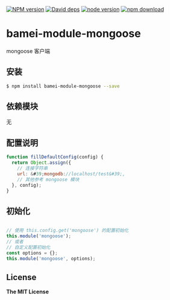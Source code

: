 [![NPM version][npm-image]][npm-url]
[![David deps][david-image]][david-url]
[![node version][node-image]][node-url]
[![npm download][download-image]][download-url]

[npm-image]: https://img.shields.io/npm/v/bamei-module-mongoose.svg?style=flat-square
[npm-url]: https://npmjs.org/package/bamei-module-mongoose
[david-image]: https://img.shields.io/david/leizongmin/bamei.svg?style=flat-square
[david-url]: https://david-dm.org/leizongmin/bamei
[node-image]: https://img.shields.io/badge/node.js-%3E=_4.0-green.svg?style=flat-square
[node-url]: http://nodejs.org/download/
[download-image]: https://img.shields.io/npm/dm/bamei-module-mongoose.svg?style=flat-square
[download-url]: https://npmjs.org/package/bamei-module-mongoose

# bamei-module-mongoose

mongoose 客户端

## 安装

```bash
$ npm install bamei-module-mongoose --save
```

## 依赖模块

无


## 配置说明

```javascript
function fillDefaultConfig(config) {
  return Object.assign({
    // 连接字符串
    url: &#39;mongodb://localhost/test&#39;,
    // 其他参考 mongoose 模块
  }, config);
}
```

## 初始化

```javascript

// 使用 this.config.get('mongoose') 的配置初始化
this.module('mongoose');
// 或者
// 自定义配置初始化
const options = {};
this.module('mongoose', options);
```

## License

**The MIT License**
